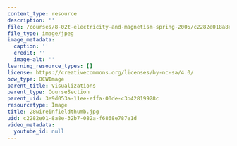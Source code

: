 ```yaml
---
content_type: resource
description: ''
file: /courses/8-02t-electricity-and-magnetism-spring-2005/c2282e018a8e32b7082af6868e787e1d_28wireinfieldthumb.jpg
file_type: image/jpeg
image_metadata:
  caption: ''
  credit: ''
  image-alt: ''
learning_resource_types: []
license: https://creativecommons.org/licenses/by-nc-sa/4.0/
ocw_type: OCWImage
parent_title: Visualizations
parent_type: CourseSection
parent_uid: 3e9d053a-11ee-effa-00de-c3b42819928c
resourcetype: Image
title: 28wireinfieldthumb.jpg
uid: c2282e01-8a8e-32b7-082a-f6868e787e1d
video_metadata:
  youtube_id: null
---
```

